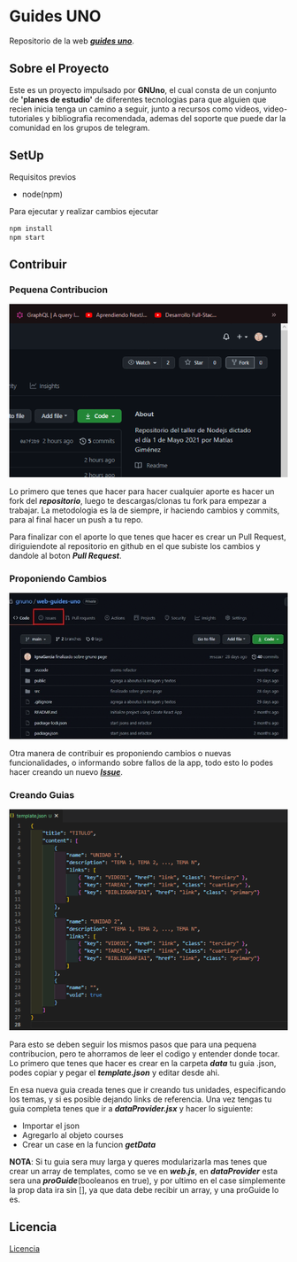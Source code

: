 # Guides UNO
Repositorio de la web ***[guides uno]()***.
## Sobre el Proyecto

Este es un proyecto impulsado por **GNUno**, el cual consta de un conjunto de **'planes de estudio'** de diferentes tecnologias para que alguien que recien inicia tenga un camino a seguir, junto a recursos como videos, video-tutoriales y bibliografia recomendada, ademas del soporte que puede dar la comunidad en los grupos de telegram.

## SetUp
Requisitos previos
- node(npm)

Para ejecutar y realizar cambios ejecutar
```
npm install
npm start
```

## Contribuir
### Pequena Contribucion
![Pequena Contribucion](./public/img/basicContribute.gif)

Lo primero que tenes que hacer para hacer cualquier aporte es hacer un fork del ***repositorio***, luego te descargas/clonas tu fork para empezar a trabajar. La metodologia es la de siempre, ir haciendo cambios y commits, para al final hacer un push a tu repo.

Para finalizar con el aporte lo que tenes que hacer es crear un Pull Request, diriguiendote al repositorio en github en el que subiste los cambios y dandole al boton ***Pull Request***.

### Proponiendo Cambios
![Pequena Contribucion](./public/img/issueContribute.gif)

Otra manera de contribuir es proponiendo cambios o nuevas funcionalidades, o informando sobre fallos de la app, todo esto lo podes hacer creando un nuevo ***[Issue](https://github.com/gnuno/web-guides-uno/issues)***.

### Creando Guias
![Pequena Contribucion](./public/img/bigContribute.gif)

Para esto se deben seguir los mismos pasos que para una pequena contribucion, pero te ahorramos de leer el codigo y entender donde tocar. Lo primero que tenes que hacer es crear en la carpeta ***data*** tu guia .json, podes copiar y pegar el ***template.json*** y editar desde ahi.

En esa nueva guia creada tenes que ir creando tus unidades, especificando los temas, y si es posible dejando links de referencia. Una vez tengas tu guia completa tenes que ir a ***dataProvider.jsx*** y hacer lo siguiente: 
- Importar el json
- Agregarlo al objeto courses 
- Crear un case en la funcion ***getData***

**NOTA**: Si tu guia sera muy larga y queres modularizarla mas tenes que crear un array de templates, como se ve en ***web.js***, en ***dataProvider*** esta sera una ***proGuide***(booleanos en true), y por ultimo en el case simplemente la prop data ira sin [], ya que data debe recibir un array, y una proGuide lo es.

## Licencia
[Licencia](./LICENCE)
